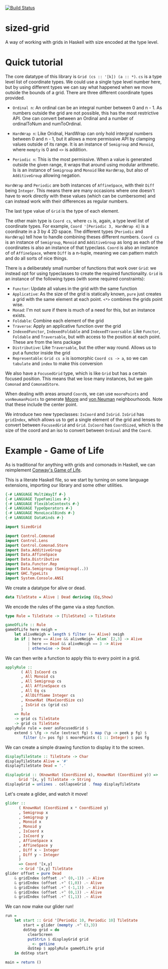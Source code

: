 [![Build Status](https://travis-ci.org/edwardwas/sized-grid.svg?branch=master)](https://travis-ci.org/edwardwas/sized-grid)

sized-grid
===========

A way of working with grids in Haskell with size encoded at the type level.

Quick tutorial
========

The core datatype of this library is `Grid (cs :: '[k]) (a :: *)`. `cs` is a type level list of coordinate types. We could use a single type level number here, but by using different types we can say what happened when we move outside the bounds of a grid. There are three different coordinate types provided.

* `Ordinal n`: An ordinal can be an integral number between 0 and n - 1. As numbers outside the grid are not possible, this has the most restrictive API. One can convert between an Ordinal and a number of ordinalToNum and numToOrdinal.

* `HardWrap n`: Like Oridnal, HardWrap can only hold intergral numbers between 0 and n - 1, but it allows a more permissive API by clamping values outside of its range. It is an instance of `Semigroup` and `Monoid`, where `mempty` is 0 and `<>` is addition. 

* `Periodic n`: This is the most permissive. When a value is generated outside the given range, it wraps that around using modular arithmetic. Is is an instance of `Semigroup` and `Monoid` like `HardWrap`, but also of `AdditiveGroup` allowing negation.

`HardWrap` and `Periodic` are both instances of `AffineSpace`, with their `Diff` being `Integer`. This means there are many occasions where one doesn't have to work directly with these values (which can be cumbersome) and can instead work with their differences as regular numbers.

The last type value of `Grid` is the type of each element. 

The other main type is `Coord cs`, where `cs` is, again, a type level list of coordinate types. For example, `Coord '[Periodic 3, HardWrap 4]` is a coordinate in a 3 by 4 2D space. The different types (`Periodic` and `HardWrap`) tell how to handle combining theses different numbers. `Coord cs` is an instance of `Semigroup`, `Monoid` and `AdditiveGroup` as long as each of the coordinates is also an instance of that typeclass. `Coord` is also an instance of of `AffineSpace`, where `Diff` is a n-tuple, meaning we can pattern match and do all sorts of nice things.

There is a deliberately small number of functions that work over `Grid`: we instead opt for using typeclasses to create the required functionality. `Grid` is an instance of the following types (with some required constraints):

* `Functor`: Update all values in the grid with the same function
* `Applicative`: As the size of the grid is statically known, `pure` just creates a grid with the same element at each point. `<*>` combines the grids point wise.
* `Monad`: I'm not sure if there is much of a need for this, but an instance exists.  
* `Foldable`: Combine each element of the grid
* `Traverse`: Apply an applicative function over the grid
* `IndexedFunctor`, `IndexedFoldable` and `IndexedTraversable`: Like `Functor`, `Foldable` and `Traversable`, but with access to the position at each point. These are from the lens package
* `Distributive`: Like `Traversable`, but the other way round. Allows us to put a functor inside the grid
* `Representable`: `Grid cs a` is isomorphic `Coord cs -> a`, so we can `tabulate` and `index` to make this conversion

We also have a `FocusedGrid` type, which is like `Grid` but has a certain focused position. This means that we lose many instances, but we gain `Comonad` and `ComonadStore`. 

When dealing with areas around `Coord`s, we can use `moorePoints` and `vonNeumanPoints` to generate [Moore](https://en.wikipedia.org/wiki/Moore_neighborhood) and [von Neuman](https://en.wikipedia.org/wiki/Von_Neumann_neighborhood) neighbourhoods. Note that these include the center point.

We introduce two new typeclasses: `IsCoord` and `IsGrid`. `IsGrid` has `gridIndex`, which allows us to get a single element of the grid and lenses to convert between `FocusedGrid` and `Grid`. `IsCoord` has `CoordSized`, which is the size of the coord and an iso to convert between `Ordinal` and the `Coord`.

Example - Game of Life
=====================

As is traditional for anything with grids and comonads in Haskell, we can reimplement [Conway's Game of Life](https://en.wikipedia.org/wiki/Conway%27s_Game_of_Life).

This is a literate Haskell file, so we start by turning on some language extensions, importing our library and some other utilities.

```haskell
{-# LANGUAGE MultiWayIf #-}
{-# LANGUAGE TypeFamilies #-}
{-# LANGUAGE FlexibleContexts #-}
{-# LANGUAGE TypeOperators #-}
{-# LANGUAGE MonoLocalBinds #-}
{-# LANGUAGE DataKinds #-}

import SizedGrid

import Control.Comonad
import Control.Lens
import Control.Comonad.Store
import Data.AdditiveGroup
import Data.AffineSpace
import Data.Distributive
import Data.Functor.Rep
import Data.Semigroup (Semigroup(..))
import GHC.TypeLits
import System.Console.ANSI
```

We create a datatype for alive or dead.

```haskell
data TileState = Alive | Dead deriving (Eq,Show)
```

We encode the rules of the game via a step function.

```haskell
type Rule = TileState -> [TileState] -> TileState

gameOfLife :: Rule
gameOfLife here neigh =
    let aliveNeigh = length $ filter (== Alive) neigh
    in if | here == Alive && aliveNeigh `elem` [2,3] -> Alive
          | here == Dead && aliveNeigh == 3 -> Alive
          | otherwise -> Dead
```

We can then write a function to apply this to every point in a grid.

```haskell
applyRule :: 
       ( All IsCoord cs
       , All Monoid cs
       , All Semigroup cs
       , All AffineSpace cs
       , All Eq cs
       , AllDiffSame Integer cs
       , KnownNat (MaxCoordSize cs)
       , IsGrid cs (grid cs)
       )
    => Rule
    -> grid cs TileState
    -> grid cs TileState
applyRule rule = over asFocusedGrid $ 
    extend $ \fg -> rule (extract fg) $ map (\p -> peek p fg) $ 
        filter (/= pos fg) $ moorePoints (1 :: Integer) $ pos fg

```

We can create a simple drawing function to display it to the screen.

```haskell
displayTileState :: TileState -> Char
displayTileState Alive = '#'
displayTileState Dead = '.'

displayGrid :: (KnownNat (CoordSized x), KnownNat (CoordSized y)) => 
      Grid '[x, y] TileState -> String
displayGrid = unlines . collapseGrid . fmap displayTileState
```

Let's create a glider, and watch it move!

```haskell
glider :: 
      ( KnownNat (CoordSized x * CoordSized y)
      , Semigroup x
      , Semigroup y
      , Monoid x
      , Monoid y
      , IsCoord x
      , IsCoord y
      , AffineSpace x
      , AffineSpace y
      , Diff x ~ Integer
      , Diff y ~ Integer
      ) 
      => Coord '[x,y] 
      -> Grid '[x,y] TileState
glider offset = pure Dead 
    & gridIndex (offset .+^ (0,-1)) .~ Alive
    & gridIndex (offset .+^ (1,0)) .~ Alive
    & gridIndex (offset .+^ (-1,1)) .~ Alive
    & gridIndex (offset .+^ (0,1)) .~ Alive
    & gridIndex (offset .+^ (1,1)) .~ Alive
```

We can now make our glider run!

```haskell
run = 
    let start :: Grid '[Periodic 10, Periodic 10] TileState 
        start = glider (mempty .+^ (3,3))
        doStep grid = do
          clearScreen
          putStrLn $ displayGrid grid
          _ <- getLine
          doStep $ applyRule gameOfLife grid
    in doStep start

main = return ()
```
